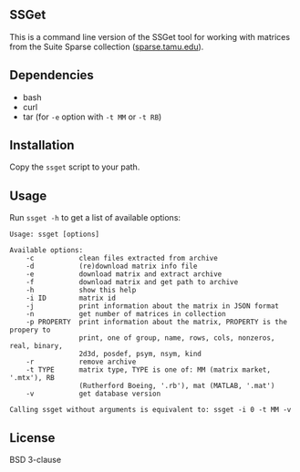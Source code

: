 SSGet
-----

This is a command line version of the SSGet tool for working with matrices from
the Suite Sparse collection ([sparse.tamu.edu](sparse.tamu.edu)).

Dependencies
------------

*   bash
*   curl
*   tar (for `-e` option with `-t MM` or `-t RB`)


Installation
------------

Copy the `ssget` script to your path.


Usage
-----

Run `ssget -h` to get a list of available options:

```
Usage: ssget [options]

Available options:
    -c           clean files extracted from archive
    -d           (re)download matrix info file
    -e           download matrix and extract archive
    -f           download matrix and get path to archive
    -h           show this help
    -i ID        matrix id
    -j           print information about the matrix in JSON format
    -n           get number of matrices in collection
    -p PROPERTY  print information about the matrix, PROPERTY is the propery to
                 print, one of group, name, rows, cols, nonzeros, real, binary,
                 2d3d, posdef, psym, nsym, kind
    -r           remove archive
    -t TYPE      matrix type, TYPE is one of: MM (matrix market, '.mtx'), RB
                 (Rutherford Boeing, '.rb'), mat (MATLAB, '.mat')
    -v           get database version

Calling ssget without arguments is equivalent to: ssget -i 0 -t MM -v
```

License
-------
BSD 3-clause

